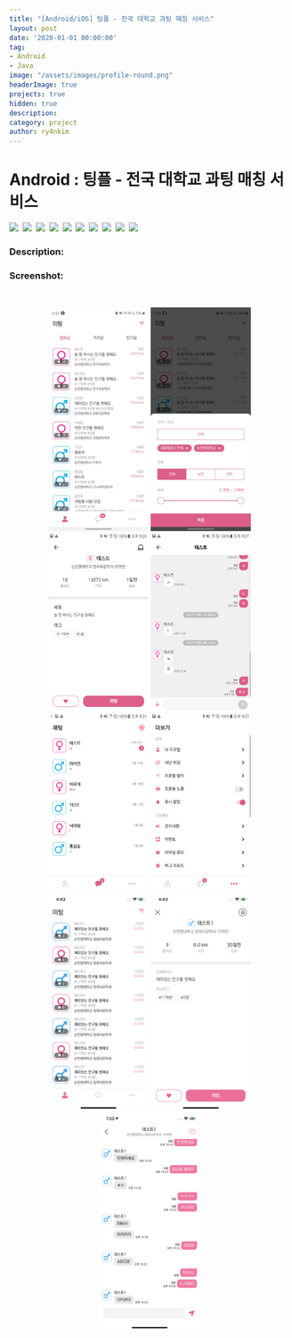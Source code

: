 ```yaml
---
title: "[Android/iOS] 팅플 - 전국 대학교 과팅 매칭 서비스"
layout: post
date: '2020-01-01 00:00:00'
tag:
- Android
- Java
image: "/assets/images/profile-round.png"
headerImage: true
projects: true
hidden: true
description: 
category: project
author: ry4nkim
---
```


# Android : 팅플 - 전국 대학교 과팅 매칭 서비스

<p>
  <img src="https://img.shields.io/badge/Android-6bd388?style=flat-square&logo=Android&logoColor=white"/>&nbsp;
  <img src="https://img.shields.io/badge/Kotlin-7F52FF?style=flat-square&logo=Kotlin&logoColor=white"/>&nbsp;
  <img src="https://img.shields.io/badge/SpringBoot-6DB33F?style=flat-square&logo=SpringBoot&logoColor=white"/>&nbsp;
  <img src="https://img.shields.io/badge/Java-d33830?style=flat-square&logo=Java&logoColor=white"/>&nbsp;
  <img src="https://img.shields.io/badge/Node.js-339933?style=flat-square&logo=Node.js&logoColor=white"/>&nbsp;
  <img src="https://img.shields.io/badge/JavaScript-ecd74d?style=flat-square&logo=JavaScript&logoColor=black"/>&nbsp;
  <img src="https://img.shields.io/badge/Socket.io-010101?style=flat-square&logo=Socket.io&logoColor=white"/>&nbsp;
  <img src="https://img.shields.io/badge/MySQL-2d6e8e?style=flat-square&logo=MySQL&logoColor=white"/>&nbsp;
  <img src="https://img.shields.io/badge/MongoDB-47A248?style=flat-square&logo=MongoDB&logoColor=white"/>&nbsp;
  <img src="https://img.shields.io/badge/Redis-DC382D?style=flat-square&logo=Redis&logoColor=white"/>&nbsp;
</p>

### Description:

### Screenshot:
<br>
<p align="center">
  <img src="/assets/images/android-ios-tingple/1.jpg" width="180">
  <img src="/assets/images/android-ios-tingple/2.jpg" width="180">
  <img src="/assets/images/android-ios-tingple/3.png" width="180">
  <img src="/assets/images/android-ios-tingple/4.png" width="180">
  <img src="/assets/images/android-ios-tingple/5.png" width="180">
  <img src="/assets/images/android-ios-tingple/6.png" width="180">
  <img src="/assets/images/android-ios-tingple/7.png" width="180">
  <img src="/assets/images/android-ios-tingple/8.png" width="180">
  <img src="/assets/images/android-ios-tingple/9.png" width="180">
</p>
<br>